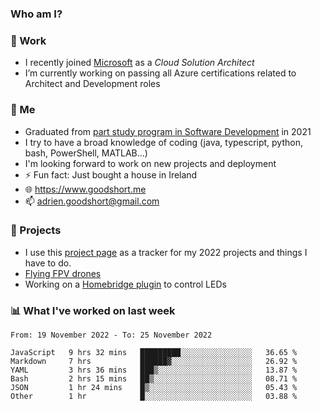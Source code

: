 ### Who am I?

<!--
**goodshort/goodshort** is a ✨ _special_ ✨ repository because its `README.md` (this file) appears on your GitHub profile.
-->
### 💼 Work
- I recently joined [Microsoft](https://www.microsoft.com/) as a _Cloud Solution Architect_
- I’m currently working on passing all Azure certifications related to Architect and Development roles

### 🌱 Me
- Graduated from [part study program in Software Development](https://www.goodshort.me/who-am-i/studies#higher-diploma-in-software-development) in 2021
- I try to have a broad knowledge of coding (java, typescript, python, bash, PowerShell, MATLAB...)
- I'm looking forward to work on new projects and deployment
- ⚡ Fun fact: Just bought a house in Ireland
- 🌐 https://www.goodshort.me
- 📫 adrien.goodshort@gmail.com

### 🚧 Projects

- I use this [project page](https://github.com/users/goodshort/projects/2) as a tracker for my 2022 projects and things I have to do.
- [Flying FPV drones](https://www.youtube.com/watch?v=PdOF5c4RF18&list=PLhU-As_kQhM6L6iwidza6sSdfxEybA7VZ)
- Working on a [Homebridge plugin](https://github.com/goodshort/homebridge-wled-preset) to control LEDs

### 📊 What I've worked on last week

<!--START_SECTION:waka-->

```text
From: 19 November 2022 - To: 25 November 2022

JavaScript   9 hrs 32 mins   █████████░░░░░░░░░░░░░░░░   36.65 %
Markdown     7 hrs           ██████▓░░░░░░░░░░░░░░░░░░   26.92 %
YAML         3 hrs 36 mins   ███▒░░░░░░░░░░░░░░░░░░░░░   13.87 %
Bash         2 hrs 15 mins   ██▒░░░░░░░░░░░░░░░░░░░░░░   08.71 %
JSON         1 hr 24 mins    █▒░░░░░░░░░░░░░░░░░░░░░░░   05.43 %
Other        1 hr            █░░░░░░░░░░░░░░░░░░░░░░░░   03.88 %
```

<!--END_SECTION:waka-->

